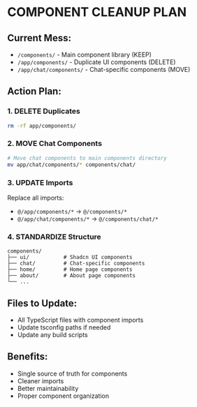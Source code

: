 # COMPONENT CLEANUP PLAN

## Current Mess:
- `/components/` - Main component library (KEEP)
- `/app/components/` - Duplicate UI components (DELETE)
- `/app/chat/components/` - Chat-specific components (MOVE)

## Action Plan:

### 1. DELETE Duplicates
```bash
rm -rf app/components/
```

### 2. MOVE Chat Components
```bash
# Move chat components to main components directory
mv app/chat/components/* components/chat/
```

### 3. UPDATE Imports
Replace all imports:
- `@/app/components/*` → `@/components/*`
- `@/app/chat/components/*` → `@/components/chat/*`

### 4. STANDARDIZE Structure
```
components/
├── ui/           # Shadcn UI components
├── chat/         # Chat-specific components
├── home/         # Home page components
├── about/        # About page components
└── ...
```

## Files to Update:
- All TypeScript files with component imports
- Update tsconfig paths if needed
- Update any build scripts

## Benefits:
- Single source of truth for components
- Cleaner imports
- Better maintainability
- Proper component organization 